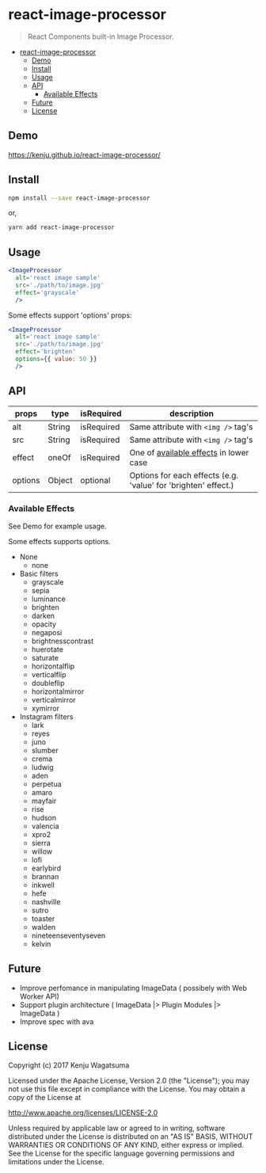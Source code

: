 # react-image-processor

> React Components built-in Image Processor.

<!-- TOC -->

- [react-image-processor](#react-image-processor)
  - [Demo](#demo)
  - [Install](#install)
  - [Usage](#usage)
  - [API](#api)
    - [Available Effects](#available-effects)
  - [Future](#future)
  - [License](#license)

<!-- /TOC -->

## Demo

https://kenju.github.io/react-image-processor/

## Install

```bash
npm install --save react-image-processor
```

or,

```bash
yarn add react-image-processor
```

## Usage

```jsx
<ImageProcessor
  alt='react image sample'
  src='./path/to/image.jpg'
  effect='grayscale'
  />
```

Some effects support 'options' props:

```jsx
<ImageProcessor
  alt='react image sample'
  src='./path/to/image.jpg'
  effect='brighten'
  options={{ value: 50 }}
  />
```

## API

props   |  type   | isRequired |  description
--------|---------|------------|-----------------------------------------------------------------------
alt     | String  | isRequired |  Same attribute with `<img />` tag's
src     | String  | isRequired |  Same attribute with `<img />` tag's
effect  | oneOf   | isRequired |  One of [available effects](#available-effects) in lower case
options | Object  | optional   |  Options for each effects (e.g. 'value' for 'brighten' effect.)

### Available Effects

See Demo for example usage.

Some effects supports options.

- None
	- none
- Basic filters
	- grayscale
	- sepia
	- luminance
	- brighten
	- darken
	- opacity
	- negaposi
	- brightnesscontrast
	- huerotate
	- saturate
	- horizontalflip
	- verticalflip
	- doubleflip
	- horizontalmirror
	- verticalmirror
	- xymirror
- Instagram filters
	- lark
	- reyes
	- juno
	- slumber
	- crema
	- ludwig
	- aden
	- perpetua
	- amaro
	- mayfair
	- rise
	- hudson
	- valencia
	- xpro2
	- sierra
	- willow
	- lofi
	- earlybird
	- brannan
	- inkwell
	- hefe
	- nashville
	- sutro
	- toaster
	- walden
	- nineteenseventyseven
	- kelvin

## Future

- Improve perfomance in manipulating ImageData ( possibely with Web Worker API)
- Support plugin architecture ( ImageData |> Plugin Modules |> ImageData )
- Improve spec with ava

## License

Copyright (c) 2017 Kenju Wagatsuma

Licensed under the Apache License, Version 2.0 (the "License");
you may not use this file except in compliance with the License.
You may obtain a copy of the License at

http://www.apache.org/licenses/LICENSE-2.0

Unless required by applicable law or agreed to in writing, software
distributed under the License is distributed on an "AS IS" BASIS,
WITHOUT WARRANTIES OR CONDITIONS OF ANY KIND, either express or implied.
See the License for the specific language governing permissions and
limitations under the License.
